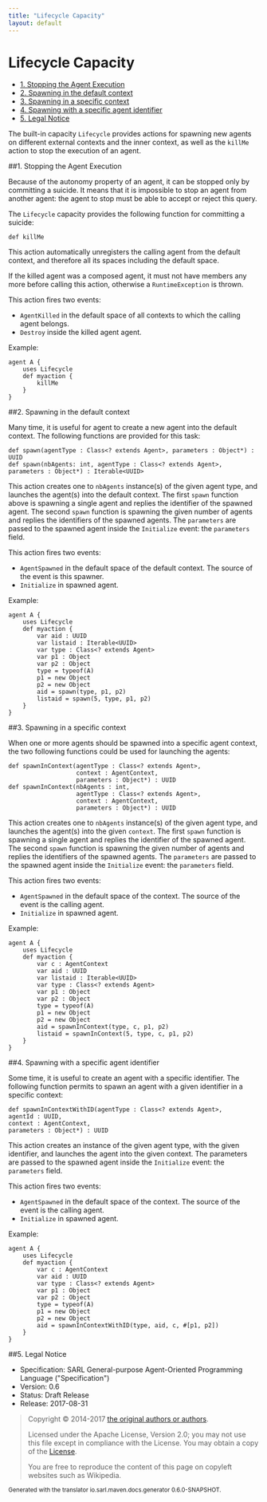 ```yaml
---
title: "Lifecycle Capacity"
layout: default
---
```


# Lifecycle Capacity


<ul class="page_outline" id="page_outline">

<li><a href="#1-stopping-the-agent-execution">1. Stopping the Agent Execution</a></li>
<li><a href="#2-spawning-in-the-default-context">2. Spawning in the default context</a></li>
<li><a href="#3-spawning-in-a-specific-context">3. Spawning in a specific context</a></li>
<li><a href="#4-spawning-with-a-specific-agent-identifier">4. Spawning with a specific agent identifier</a></li>
<li><a href="#5-legal-notice">5. Legal Notice</a></li>

</ul>


The built-in capacity `Lifecycle` provides actions for spawning new agents on different external contexts and
the inner context, as well as the `killMe` action to stop the execution of an agent.





##1. Stopping the Agent Execution

Because of the autonomy property of an agent, it can be stopped only by committing a suicide. It means that
it is impossible to stop an agent from another agent: the agent to stop must be able to accept or reject
this query.

The `Lifecycle` capacity provides the following function for committing a suicide:

```sarl
def killMe
```



This action automatically unregisters the calling agent from the default context, and therefore all its
spaces including the default space.

<veryimportantnote> If the killed agent was a composed agent, it must not have members any more before
calling this action, otherwise a `RuntimeException` is thrown.</veryimportantnote>

This action fires two events:

* `AgentKilled` in the default space of all contexts to which the calling agent belongs.
* `Destroy` inside the killed agent agent.




Example:

```sarl
agent A {
	uses Lifecycle
	def myaction {
		killMe
	}
}
```



##2. Spawning in the default context

Many time, it is useful for agent to create a new agent into the default context. The following
functions are provided for this task:

```sarl
def spawn(agentType : Class<? extends Agent>, parameters : Object*) : UUID
def spawn(nbAgents: int, agentType : Class<? extends Agent>, parameters : Object*) : Iterable<UUID>
```


This action creates one to `nbAgents` instance(s) of the given agent type, and launches the agent(s)
into the default context.
The first `spawn` function above is spawning a single agent and replies the identifier of the spawned agent.
The second `spawn` function is spawning the given number of agents and replies the identifiers of the
spawned agents.
The `parameters` are passed to the spawned agent inside the `Initialize` event: the `parameters` field.



This action fires two events:

* `AgentSpawned` in the default space of the default context. The source of the event is this spawner.
* `Initialize` in spawned agent.




Example:

```sarl
agent A {
	uses Lifecycle
	def myaction {
		var aid : UUID
		var listaid : Iterable<UUID>
		var type : Class<? extends Agent>
		var p1 : Object
		var p2 : Object
		type = typeof(A)
		p1 = new Object
		p2 = new Object
		aid = spawn(type, p1, p2)
		listaid = spawn(5, type, p1, p2)
	}
}
```



##3. Spawning in a specific context

When one or more agents should be spawned into a specific agent context, the two following functions
could be used for launching the agents:

```sarl
def spawnInContext(agentType : Class<? extends Agent>,
                   context : AgentContext,
                   parameters : Object*) : UUID
def spawnInContext(nbAgents : int,
                   agentType : Class<? extends Agent>,
                   context : AgentContext,
                   parameters : Object*) : UUID
```



This action creates one to `nbAgents` instance(s) of the given agent type, and launches the agent(s)
into the given `context`.
The first `spawn` function is spawning a single agent and replies the identifier of the spawned agent.
The second `spawn` function is spawning the given number of agents and replies the identifiers of the
spawned agents.
The `parameters` are passed to the spawned agent inside the `Initialize` event: the
`parameters` field.

This action fires two events:

* `AgentSpawned` in the default space of the context. The source of the event is the calling agent.
* `Initialize` in spawned agent.

Example:

```sarl
agent A {
	uses Lifecycle
	def myaction {
		var c : AgentContext
		var aid : UUID
		var listaid : Iterable<UUID>
		var type : Class<? extends Agent>
		var p1 : Object
		var p2 : Object
		type = typeof(A)
		p1 = new Object
		p2 = new Object
		aid = spawnInContext(type, c, p1, p2)
		listaid = spawnInContext(5, type, c, p1, p2)
	}
}
```



##4. Spawning with a specific agent identifier

Some time, it is useful to create an agent with a specific identifier. The following function permits to spawn an agent
with a given identifier in a specific context:

```sarl
def spawnInContextWithID(agentType : Class<? extends Agent>,
agentId : UUID,
context : AgentContext,
parameters : Object*) : UUID
```


This action creates an instance of the given agent type, with the given identifier, and launches the agent
into the given context.
The parameters are passed to the spawned agent inside the `Initialize` event: the `parameters` field.

This action fires two events:

* `AgentSpawned` in the default space of the context. The source of the event is the calling agent.
* `Initialize` in spawned agent.

Example:

```sarl
agent A {
	uses Lifecycle
	def myaction {
		var c : AgentContext
		var aid : UUID
		var type : Class<? extends Agent>
		var p1 : Object
		var p2 : Object
		type = typeof(A)
		p1 = new Object
		p2 = new Object
		aid = spawnInContextWithID(type, aid, c, #[p1, p2])
	}
}
```



##5. Legal Notice

* Specification: SARL General-purpose Agent-Oriented Programming Language ("Specification")
* Version: 0.6
* Status: Draft Release
* Release: 2017-08-31

> Copyright &copy; 2014-2017 [the original authors or authors](http://www.sarl.io/about/index.html).
>
> Licensed under the Apache License, Version 2.0;
> you may not use this file except in compliance with the License.
> You may obtain a copy of the [License](http://www.apache.org/licenses/LICENSE-2.0).
>
> You are free to reproduce the content of this page on copyleft websites such as Wikipedia.

<small>Generated with the translator io.sarl.maven.docs.generator 0.6.0-SNAPSHOT.</small>